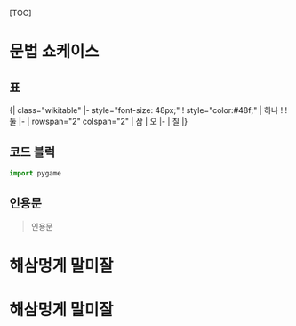 [TOC]

# 문법 쇼케이스

## 표

{| class="wikitable"
|- style="font-size: 48px;"
! style="color:#48f;" | 하나
! 
! 둘
|-
| rowspan="2"     colspan="2" | 삼
| 오
|-
| 칠
|}

## 코드 블럭
```python
import pygame
```
## 인용문
> 인용문

# 해삼멍게 말미잘

# 해삼멍게 말미잘